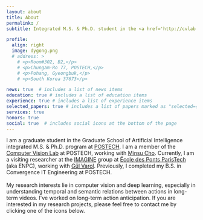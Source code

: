 ```yaml
---
layout: about
title: About
permalink: /
subtitle: Integrated M.S. & Ph.D. student in the <a href='http://cvlab.postech.ac.kr/lab/'>Computer Vision Lab</a> at <a href='https://www.postech.ac.kr'>POSTECH</a>. 

profile:
  align: right
  image: dygong.png
  # address: >
    # <p>Room#302, B2,</p>
    # <p>Chungam-Ro 77, POSTECH,</p>
    # <p>Pohang, Gyeongbuk,</p>
    # <p>South Korea 37673</p>

news: true  # includes a list of news items
education: true # includes a list of education items
experience: true # includes a list of experience items
selected_papers: true # includes a list of papers marked as "selected={true}"
services: true
honors: true
social: true  # includes social icons at the bottom of the page
---
```


I am a graduate student in the Graduate School of Artificial Intelligence integrated M.S. & Ph.D. program at [POSTECH](https://www.postech.ac.kr). I am a member of the [Computer Vision Lab](http://cvlab.postech.ac.kr/lab/) at POSTECH, working with [Minsu Cho](http://cvlab.postech.ac.kr/~mcho/).
Currently, I am a visiting researcher at the [IMAGINE](http://imagine.enpc.fr) group at [École des Ponts ParisTech](https://ecoledesponts.fr) (aka ENPC), working with [Gül Varol](https://gulvarol.github.io).
Previously, I completed my B.S. in Convergence IT Engineering at POSTECH.\
\
My research interests lie in computer vision and deep learning, especially in understanding temporal and semantic relations between actions in long-term videos.
I've worked on long-term action anticipation.
If you are interested in my research projects, please feel free to contact me by clicking one of the icons below.

<!-- Write your biography here. Tell the world about yourself. Link to your favorite [subreddit](http://reddit.com). You can put a picture in, too. The code is already in, just name your picture `prof_pic.jpg` and put it in the `img/` folder.

Put your address / P.O. box / other info right below your picture. You can also disable any these elements by editing `profile` property of the YAML header of your `_pages/about.md`. Edit `_bibliography/papers.bib` and Jekyll will render your [publications page](/al-folio/publications/) automatically.

Link to your social media connections, too. This theme is set up to use [Font Awesome icons](http://fortawesome.github.io/Font-Awesome/) and [Academicons](https://jpswalsh.github.io/academicons/), like the ones below. Add your Facebook, Twitter, LinkedIn, Google Scholar, or just disable all of them. -->
